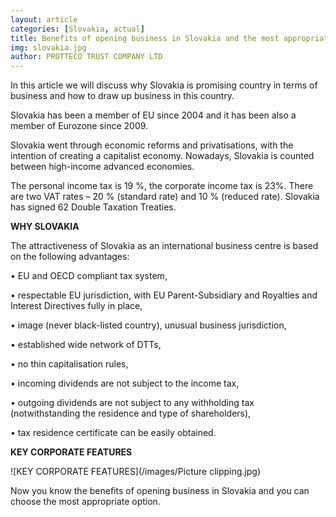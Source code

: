 ```yaml
---
layout: article
categories: [Slovakia, actual]
title: Benefits of opening business in Slovakia and the most appropriate option
img: slovakia.jpg
author: PROTTECO TRUST COMPANY LTD
---
```

In this article we will discuss why Slovakia is promising country in terms of business and how to draw up business in this 
country.

Slovakia has been a member of EU since 2004 and it has been also a member of Eurozone since 2009.

Slovakia went through economic reforms and privatisations, with the intention of creating a capitalist economy. Nowadays, 
Slovakia is counted between high-income advanced economies. 

The personal income tax is 19 %, the corporate income tax is 23%. There are two VAT
rates – 20 % (standard rate) and 10 % (reduced rate). Slovakia has signed 62 Double Taxation Treaties.

**WHY SLOVAKIA**

The attractiveness of Slovakia as an international business centre is based on the following advantages:

•	EU and OECD compliant tax system,

•	respectable EU jurisdiction, with EU Parent-Subsidiary and Royalties and Interest Directives fully in place,

•	image (never black-listed country), unusual business jurisdiction,

•	established wide network of DTTs,

•	no thin capitalisation rules,

•	incoming dividends are not subject to the income tax,

•	outgoing dividends are not subject to any withholding tax (notwithstanding the residence 
and type of shareholders),

•	tax residence certificate can be easily obtained.
 
**KEY CORPORATE FEATURES**

![KEY CORPORATE FEATURES](/images/Picture clipping.jpg)

Now you know the benefits of opening business in Slovakia and you can choose the most appropriate option.

 
